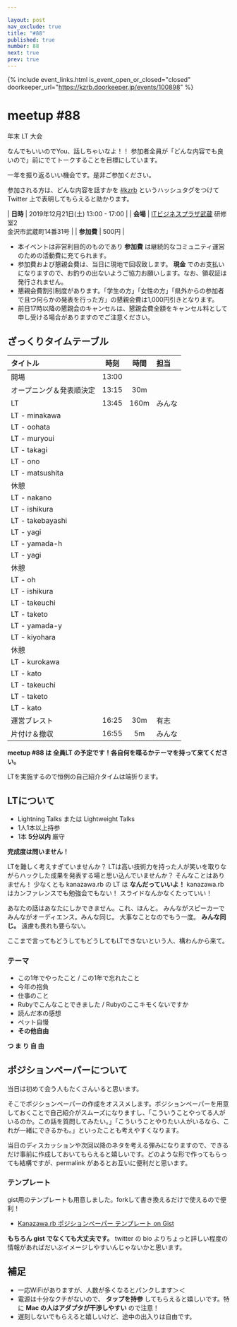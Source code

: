 ```yaml
---

layout: post
nav_exclude: true
title: "#88"
published: true
number: 88
next: true
prev: true
---
```


{% include event_links.html is_event_open_or_closed="closed" doorkeeper_url="https://kzrb.doorkeeper.jp/events/100898" %}

# meetup #88

年末 LT 大会

なんでもいいのでYou、話しちゃいなよ！！
参加者全員が「どんな内容でも良いので」前にでてトークすることを目標にしています。

一年を振り返るいい機会です。是非ご参加ください。

参加される方は、どんな内容を話すかを
[#kzrb](http://twitter.com/search?q=%23kzrb) というハッシュタグをつけて
Twitter 上で表明してもらえると助かります。

| **日時**   | 2019年12月21日(土) 13:00 - 17:00 |
| **会場**   | [ITビジネスプラザ武蔵](http://www.bp-musashi.jp/) 研修室2<br>金沢市武蔵町14番31号 |
| **参加費** | 500円 |

* 本イベントは非営利目的のものであり **参加費** は継続的なコミュニティ運営のための活動費に充てられます。
* 参加費および懇親会費は、当日に現地で回収致します。 **現金** でのお支払いになりますので、お釣りの出ないようご協力お願いします。なお、領収証は発行されません。
* 懇親会費割引制度があります。「学生の方」「女性の方」「県外からの参加者で且つ何らかの発表を行った方」の懇親会費は1,000円引きとなります。
* 前日17時以降の懇親会のキャンセルは、懇親会費全額をキャンセル料として申し受ける場合がありますのでご注意ください。

## ざっくりタイムテーブル

| タイトル                          | 時刻  | 時間 | 担当                                                    |
|:----------------------------------|:-----:|:----:|:--------------------------------------------------------|
| 開場                              | 13:00 |      |                                                         |
| オープニング＆発表順決定          | 13:15 | 30m  |                                                         |
| LT                                | 13:45 | 160m | みんな                                                  |
| LT - minakawa                     |       |      |                                                         |
| LT - oohata                       |       |      |                                                         |
| LT - muryoui                      |       |      |                                                         |
| LT - takagi                       |       |      |                                                         |
| LT - ono                          |       |      |                                                         |
| LT - matsushita                   |       |      |                                                         |
| 休憩                              |       |      |                                                         |
| LT - nakano                       |       |      |                                                         |
| LT - ishikura                     |       |      |                                                         |
| LT - takebayashi                  |       |      |                                                         |
| LT - yagi                         |       |      |                                                         |
| LT - yamada-h                     |       |      |                                                         |
| LT - yagi                         |       |      |                                                         |
| 休憩                              |       |      |                                                         |
| LT - oh                           |       |      |                                                         |
| LT - ishikura                     |       |      |                                                         |
| LT - takeuchi                     |       |      |                                                         |
| LT - taketo                       |       |      |                                                         |
| LT - yamada-y                     |       |      |                                                         |
| LT - kiyohara                     |       |      |                                                         |
| 休憩                              |       |      |                                                         |
| LT - kurokawa                     |       |      |                                                         |
| LT - kato                         |       |      |                                                         |
| LT - takeuchi                     |       |      |                                                         |
| LT - taketo                       |       |      |                                                         |
| LT - kato                         |       |      |                                                         |
| 運営ブレスト                      | 16:25 | 30m  | 有志                                                    |
| 片付け＆撤収                      | 16:55 | 5m   | みんな                                                  |

**meetup #88 は 全員LT の予定です！各自何を喋るかテーマを持って来てください。**

LTを実施するので恒例の自己紹介タイムは端折ります。

## LTについて

* Lightning Talks または Lightweight Talks
* 1人1本以上持参
* 1本 **5分以内** 厳守

**完成度は問いません！**

LTを難しく考えすぎていませんか？
LTは高い技術力を持った人が笑いを取りながらハックした成果を発表する場と思い込んでいませんか？
そんなことはありません！
少なくとも kanazawa.rb の LT は **なんだっていいよ！**
kanazawa.rb はカンファレンスでも勉強会でもない！
スライドなんかなくたっていい！

あなたの話はあなたにしかできません。これ、ほんと。
みんながスピーカーでみんながオーディエンス。みんな同じ。
大事なことなのでもう一度。
**みんな同じ。** 遠慮も畏れも要らない。

ここまで言ってもどうしてもどうしてもLTできないという人、構わんから来て。

### テーマ

* この1年でやったこと / この1年で忘れたこと
* 今年の抱負
* 仕事のこと
* Rubyでこんなことできました / Rubyのここキモくないですか
* 読んだ本の感想
* ペット自慢
* **その他自由**

**つ ま り 自 由**


## ポジションペーパーについて

当日は初めて会う人もたくさんいると思います。

そこでポジションペーパーの作成をオススメします。ポジションペーパーを用意しておくことで自己紹介がスムーズになりますし、「こういうことやってる人がいるのか。この話を質問してみたい。」「こういうことやりたい人がいるなら、これが一緒にできるかも。」といったことも考えやすくなります。

当日のディスカッションや次回以降のネタを考える弾みになりますので、できるだけ事前に作成しておいてもらえると嬉しいです。どのような形で作ってもらっても結構ですが、permalink があるとお互いに便利だと思います。


### テンプレート

gist用のテンプレートも用意しました。forkして書き換えるだけで使えるので便利！

- [Kanazawa.rb ポジションペーパー テンプレート on Gist](https://gist.github.com/5a523ec3180002229a32)

**もちろん gist でなくても大丈夫です。** twitter の bio よりちょっと詳しい程度の情報があればだいぶイメージしやすいんじゃないかと思います。


## 補足

- 一応WiFiがありますが、人数が多くなるとパンクします＞＜
- 電源は十分なクチがないので、 **タップを持参** してもらえると嬉しいです。特に **Mac の人はアダプタが干渉しやすい** ので注意！
- 遅刻しないでもらえると嬉しいけど、途中の出入りは自由です。
